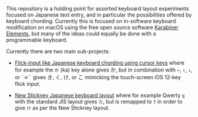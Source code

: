 This repository is a holding point for assorted keyboard layout experiments
focused on Japanese text entry, and in particular the possibilities offered
by keyboard chording. Currently this is focused on in-software keyboard
modification on macOS using the free open source software [Karabiner
Elements](https://karabiner-elements.pqrs.org/), but many of the ideas could
equally be done with a programmable keyboard.

Currently there are two main sub-projects:

* [Flick-input like Japanese keyboard chording using cursor
  keys](cursor-chording-flick-input.md) where for example the `か` (ka)
  key alone gives か, but in combination with `←`, `↑`, `↓`, or `→`` gives
  き, く, け, or こ mimicking the touch-screen iOS 12-key flick input.

* [New Stickney Japanese keyboard layout](new-stickney-in-macos.md) where
  for example Qwerty `q` with the standard JIS layout gives `た`, but is
  remapped to `f` in order to give `け` as per the New Stickney layout.
